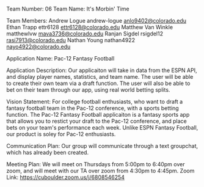 Team Number: 06
Team Name: It's Morbin' Time

Team Members:
Andrew Logue		andrew-logue	anlo9402@colorado.edu
Ethan Trapp			ettr6128		ettr6128@colorado.edu
Matthew Van Winkle	matthewlvw		mava3736@colorado.edu
Ranjan Sigdel		rsigdel12		rasi7913@colorado.edu
Nathan Young		nathan4922		nayo4922@colorado.edu


Application Name: Pac-12 Fantasy Football

Application Description: Our applicaiton will take in data from the ESPN API, and display player names, statistics, and team name. The user will be able to create their own team via a draft function. The user will also be able to bet on their team through our app, using real world betting splits. 


Vision Statement: For college football enthusiasts, who want to draft a fantasy football team in the Pac-12 conference, with a sports betting function. The Pac-12 Fantasy Football applicaiton is a fantasy sports app that allows you to restict your draft to the Pac-12 conference, and place bets on your team's performance each week. Unlike ESPN Fantasy Football, our product is soley for Pac-12 enthusiasts. 

Communication Plan: Our group will communicate through a text groupchat, which has already been created.

Meeting Plan: We will meet on Thursdays from 5:00pm to 6:40pm over zoom, and will meet with our TA over zoom from 4:30pm to 4:45pm.
Zoom Link: https://cuboulder.zoom.us/j/6808546254
